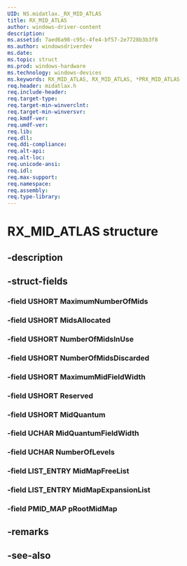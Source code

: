 ```yaml
---
UID: NS.midatlax._RX_MID_ATLAS
title: RX_MID_ATLAS
author: windows-driver-content
description: 
ms.assetid: 7aed6a98-c95c-4fe4-bf57-2e7728b3b3f8
ms.author: windowsdriverdev
ms.date: 
ms.topic: struct
ms.prod: windows-hardware
ms.technology: windows-devices
ms.keywords: RX_MID_ATLAS, RX_MID_ATLAS, *PRX_MID_ATLAS
req.header: midatlax.h
req.include-header:
req.target-type:
req.target-min-winverclnt:
req.target-min-winversvr:
req.kmdf-ver:
req.umdf-ver:
req.lib:
req.dll:
req.ddi-compliance:
req.alt-api:
req.alt-loc:
req.unicode-ansi:
req.idl:
req.max-support:
req.namespace:
req.assembly:
req.type-library:
---
```


# RX_MID_ATLAS structure

## -description



## -struct-fields

### -field USHORT MaximumNumberOfMids			
 	
### -field USHORT MidsAllocated			
 	
### -field USHORT NumberOfMidsInUse			
 	
### -field USHORT NumberOfMidsDiscarded			
 	
### -field USHORT MaximumMidFieldWidth			
 	
### -field USHORT Reserved			
 	
### -field USHORT MidQuantum			
 	
### -field UCHAR MidQuantumFieldWidth			
 	
### -field UCHAR NumberOfLevels			
 	
### -field LIST_ENTRY MidMapFreeList			
 	
### -field LIST_ENTRY MidMapExpansionList			
 	
### -field PMID_MAP pRootMidMap			
 	
## -remarks

## -see-also